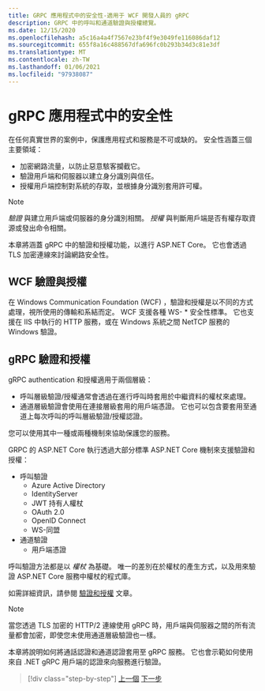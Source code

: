 ```yaml
---
title: GRPC 應用程式中的安全性-適用于 WCF 開發人員的 gRPC
description: GRPC 中的呼叫和通道驗證與授權總覽。
ms.date: 12/15/2020
ms.openlocfilehash: a5c16a4a4f7567e23bf4f9e3049fe116086daf12
ms.sourcegitcommit: 655f8a16c488567dfa696fc0b293b34d3c81e3df
ms.translationtype: MT
ms.contentlocale: zh-TW
ms.lasthandoff: 01/06/2021
ms.locfileid: "97938087"
---
```

# <a name="security-in-grpc-applications"></a>gRPC 應用程式中的安全性

在任何真實世界的案例中，保護應用程式和服務是不可或缺的。 安全性涵蓋三個主要領域：

* 加密網路流量，以防止惡意駭客攔截它。
* 驗證用戶端和伺服器以建立身分識別與信任。
* 授權用戶端控制對系統的存取，並根據身分識別套用許可權。

> [!NOTE]
> *驗證* 與建立用戶端或伺服器的身分識別相關。 *授權* 與判斷用戶端是否有權存取資源或發出命令相關。

本章將涵蓋 gRPC 中的驗證和授權功能，以進行 ASP.NET Core。 它也會透過 TLS 加密連線來討論網路安全性。

## <a name="wcf-authentication-and-authorization"></a>WCF 驗證與授權

在 Windows Communication Foundation (WCF) ，驗證和授權是以不同的方式處理，視所使用的傳輸和系結而定。 WCF 支援各種 WS- \* 安全性標準。 它也支援在 IIS 中執行的 HTTP 服務，或在 Windows 系統之間 NetTCP 服務的 Windows 驗證。

## <a name="grpc-authentication-and-authorization"></a>gRPC 驗證和授權

gRPC authentication 和授權適用于兩個層級：

* 呼叫層級驗證/授權通常會透過在進行呼叫時套用於中繼資料的權杖來處理。
* 通道層級驗證會使用在連接層級套用的用戶端憑證。 它也可以包含要套用至通道上每次呼叫的呼叫層級驗證/授權認證。

您可以使用其中一種或兩種機制來協助保護您的服務。

GRPC 的 ASP.NET Core 執行透過大部分標準 ASP.NET Core 機制來支援驗證和授權：

- 呼叫驗證
  - Azure Active Directory
  - IdentityServer
  - JWT 持有人權杖
  - OAuth 2.0
  - OpenID Connect
  - WS-同盟
- 通道驗證
  - 用戶端憑證

呼叫驗證方法都是以 *權杖* 為基礎。 唯一的差別在於權杖的產生方式，以及用來驗證 ASP.NET Core 服務中權杖的程式庫。

如需詳細資訊，請參閱 [驗證和授權](/aspnet/core/grpc/authn-and-authz) 文章。

> [!NOTE]
> 當您透過 TLS 加密的 HTTP/2 連線使用 gRPC 時，用戶端與伺服器之間的所有流量都會加密，即使您未使用通道層級驗證也一樣。

本章將說明如何將通話認證和通道認證套用至 gRPC 服務。 它也會示範如何使用來自 .NET gRPC 用戶端的認證來向服務進行驗證。

>[!div class="step-by-step"]
>[上一個](client-libraries.md) 
>[下一步](call-credentials.md)
